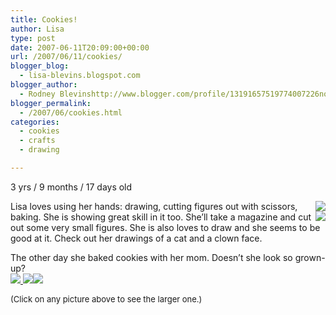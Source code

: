 ```yaml
---
title: Cookies!
author: Lisa
type: post
date: 2007-06-11T20:09:00+00:00
url: /2007/06/11/cookies/
blogger_blog:
  - lisa-blevins.blogspot.com
blogger_author:
  - Rodney Blevinshttp://www.blogger.com/profile/13191657519774007226noreply@blogger.com
blogger_permalink:
  - /2007/06/cookies.html
categories:
  - cookies
  - crafts
  - drawing

---
```

3 yrs / 9 months / 17 days old

<div style="float: right; margin-left: 5px;">
  <a href="http://blevins.nl/photos/lisa/gallery/catdrawing.php"><img src="http://www.blevins.nl/photos/thumbs/cat-drawing-thumbnail.jpg" /></a><br /><a href="http://www.blevins.nl/photos/lisa/gallery/clownface.php"><img src="http://www.blevins.nl/photos/thumbs/clown-face-thumbnail.jpg" /></a>
</div>

Lisa loves using her hands: drawing, cutting figures out with scissors, baking. She is showing great skill in it too. She&#8217;ll take a magazine and cut out some very small figures. She is also loves to draw and she seems to be good at it. Check out her drawings of a cat and a clown face.

The other day she baked cookies with her mom. Doesn&#8217;t she look so grown-up?  
[ ![][1]][2][ ![][3]][4][![][5]][6]

<font size="2">(Click on any picture above to see the larger one.)</font>

 [1]: http://www.blevins.nl/photos/thumbs/lisa-making-cookies-2-thumbnail.jpg
 [2]: http://blevins.nl/photos/lisa/gallery/lisamakingcookies2.php
 [3]: http://www.blevins.nl/photos/thumbs/lisa-making-cookies-3-thumbnail.jpg
 [4]: http://blevins.nl/photos/lisa/gallery/lisamakingcookies3.php
 [5]: http://www.blevins.nl/photos/thumbs/lisa-making-cookies-6-thumbnail.jpg
 [6]: http://blevins.nl/photos/lisa/gallery/lisamakingcookies6.php